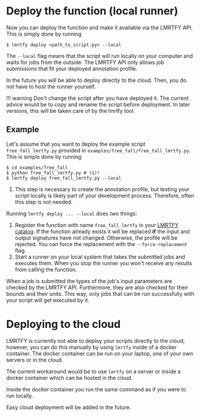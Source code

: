 # Deploy the function (local runner)
Now you can deploy the function and make it available via the LMRTFY API. This is simply done by running

```shell
$ lmrtfy deploy <path_to_script.py> --local
```

The `--local` flag means that the script will run locally on your computer and waits for jobs from
the outside. The LMRTFY API only allows job submissions that fit your deployed annotation profile.

In the future you will be able to deploy directly to the cloud. Then, you do not have to host the runner
yourself.

!!! warning
    Don't change the script after you have deployed it. The current advice would be to copy and
    rename the script before deployment. In later versions, this will be taken care of by the lmrtfy 
    tool.

## Example
Let's assume that you want to deploy the example script `free_fall_lmrtfy.py` provided in 
`examples/free_fall/free_fall_lmrtfy.py`. This is simple done by running

```shell
$ cd examples/free_fall
$ python free_fall_lmrtfy.py # (1)!
$ lmrtfy deploy free_fall_lmrtfy.py --local
```

1. This step is necessary to create the annotation profile, but testing your script locally is likely
part of your development process. Therefore, often this step is not needed.

Running `lmrtfy deploy ... --local` does two things:

1. Register the function with name `free_fall_lmrtfy` in your [LMRTFY catalog](../web_app/catalog.md). 
If the function already exists it will be replaced **if** the input and output signatures have not 
changed. Otherwise, the profile will be rejected. You can force the replacement with the 
`--force-replacement` flag.
2. Start a runner on your local system that takes the submitted jobs and executes them. When you stop
the runner you won't receive any results from calling the function.

When a job is submitted the types of the job's input parameters are checked by the LMRTFY API. 
Furthermore, they are also checked for their bounds and their units. This way, only jobs that can 
be run successfully with your script will get executed by it.

# Deploying to the cloud

LMRTFY is currently not able to deploy your scripts directly to the cloud; however, you can do this 
manually by using `lmrtfy` inside of a docker container. The docker container can be run on your laptop,
one of your own servers or in the cloud.

The current workaround would be to use `lmrtfy` on a server or inside a docker container which can
be hosted in the cloud.

Inside the docker container you run the same command as if you were to run locally.

Easy cloud deployment will be added in the future.


